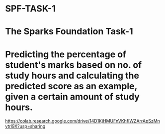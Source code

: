 # SPF-TASK-1
# The Sparks Foundation Task-1

# Predicting the percentage of student's marks based on no. of study hours and calculating the predicted score as an example, given a certain amount of study hours.
https://colab.research.google.com/drive/14D1KjHMUFnVKhfIWZArrApSzMnvtrl9X?usp=sharing

